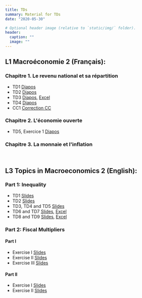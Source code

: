 ```yaml
---
title: TDs
summary: Material for TDs
date: "2020-05-30"

# Optional header image (relative to `static/img/` folder).
header:
  caption: ""
  image: ""
---
```


## **L1 Macroéconomie 2** (Français):
### Chapitre 1. Le revenu national et sa répartition
- TD1 [Diapos](/teaching/M2_TD1.pdf)
- TD2 [Diapos](/teaching/M2_TD2.pdf)
- TD3 [Diapos](/teaching/M2_TD3.pdf), [Excel](/teaching/M2_TD3.xlsx)
- TD4 [Diapos](/teaching/M2_TD4.pdf)
- CC1 [Correction CC](/teaching/M2_CC1.pdf)
### Chapitre 2. L'économie ouverte
- TD5, Exercice 1 [Diapos](/teaching/M2_TD5_E1.pdf)
### Chapitre 3. La monnaie et l'inflation

&nbsp;
&nbsp;

## **L3 Topics in Macroeconomics 2** (English):
### Part 1: Inequality
- TD1 [Slides](/teaching/TM2_TD1.pdf)
- TD2 [Slides](/teaching/TM2_TD2.pdf)
- TD3, TD4 and TD5 [Slides](/teaching/TM2_TD3-5.pdf)
- TD6 and TD7 [Slides](/teaching/TM2_TD6.pdf), [Excel](/teaching/TM2_TD6.xlsx)
- TD8 and TD9 [Slides](/teaching/TM2_TD8.pdf), [Excel](/teaching/TM2_TD8.xlsx)
### Part 2: Fiscal Multipliers
#### Part I
- Exercise I   [Slides](/teaching/TM2_P2_TD1.pdf)
- Exercise II  [Slides](/teaching/TM2_P2_TD2.pdf)
- Exercise III [Slides](/teaching/TM2_P2_TD3.pdf)
#### Part II
- Exercise I   [Slides](/teaching/TM2_P2_TD4.pdf)
- Exercise II   [Slides](/teaching/TM2_P2_TD5.pdf)
